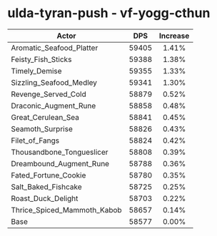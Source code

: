# ulda-tyran-push - vf-yogg-cthun
| Actor | DPS | Increase |
|---|:---:|:---:|
|Aromatic_Seafood_Platter|59405|1.41%|
|Feisty_Fish_Sticks|59388|1.38%|
|Timely_Demise|59355|1.33%|
|Sizzling_Seafood_Medley|59341|1.30%|
|Revenge_Served_Cold|58879|0.52%|
|Draconic_Augment_Rune|58858|0.48%|
|Great_Cerulean_Sea|58841|0.45%|
|Seamoth_Surprise|58826|0.43%|
|Filet_of_Fangs|58824|0.42%|
|Thousandbone_Tongueslicer|58808|0.39%|
|Dreambound_Augment_Rune|58788|0.36%|
|Fated_Fortune_Cookie|58780|0.35%|
|Salt_Baked_Fishcake|58725|0.25%|
|Roast_Duck_Delight|58703|0.22%|
|Thrice_Spiced_Mammoth_Kabob|58657|0.14%|
|Base|58577|0.00%|
